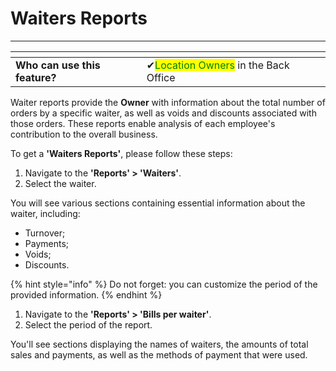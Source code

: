 # Waiters Reports

***

<table data-card-size="large" data-view="cards" data-full-width="false"><thead><tr><th></th><th></th><th></th></tr></thead><tbody><tr><td><strong>Who can use this feature?</strong></td><td><span data-gb-custom-inline data-tag="emoji" data-code="2714">✔</span><mark style="color:green;">Location Owners</mark> in the Back Office</td><td></td></tr></tbody></table>

Waiter reports provide the **Owner** with information about the total number of orders by a specific waiter, as well as voids and discounts associated with those orders. These reports enable analysis of each employee's contribution to the overall business.

To get a **'Waiters Reports'**, please follow these steps:

1. Navigate to the **'Reports' > 'Waiters'**.
2. Select the waiter.

You will see various sections containing essential information about the waiter, including:

* Turnover;
* Payments;
* Voids;
* Discounts.&#x20;

{% hint style="info" %}
Do not forget: you can customize the period of the provided information.
{% endhint %}

1. Navigate to the **'Reports' > 'Bills per waiter'**.
2. Select the period of the report.

You'll see sections displaying the names of waiters, the amounts of total sales and payments, as well as the methods of payment that were used.
